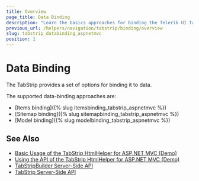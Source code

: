 ```yaml
---
title: Overview
page_title: Data Binding
description: "Learn the basics approaches for binding the Telerik UI TabStrip HtmlHelper for ASP.NET MVC."
previous_url: /helpers/navigation/tabstrip/binding/overview
slug: tabstrip_databinding_aspnetmvc
position: 1
---
```


# Data Binding

The TabStrip provides a set of options for binding it to data.

The supported data-binding approaches are:

* [Items binding]({% slug itemsbinding_tabstrip_aspnetmvc %})
* [Sitemap binding]({% slug sitemapbinding_tabstrip_aspnetmvc %})
* [Model binding]({% slug modelbinding_tabstrip_aspnetmvc %})

## See Also

* [Basic Usage of the TabStrip HtmlHelper for ASP.NET MVC (Demo)](https://demos.telerik.com/aspnet-mvc/tabstrip)
* [Using the API of the TabStrip HtmlHelper for ASP.NET MVC (Demo)](https://demos.telerik.com/aspnet-mvc/tabstrip/api)
* [TabStripBuilder Server-Side API](http://docs.telerik.com/aspnet-mvc/api/Kendo.Mvc.UI.Fluent/TabStripBuilder)
* [TabStrip Server-Side API](/api/tabstrip)

